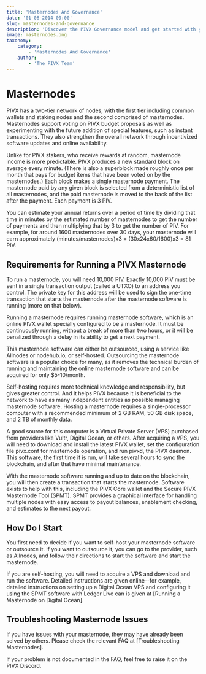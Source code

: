 ---title: 'Masternodes And Governance'date: '01-08-2014 00:00'slug: masternodes-and-governancedescription: 'Discover the PIVX Governance model and get started with your Masternode'image: masternodes.pngtaxonomy:    category:        - 'Masternodes And Governance'    author:        - 'The PIVX Team'---# MasternodesPIVX has a two-tier network of nodes, with the first tier including common wallets and staking nodes and the second comprised of masternodes. Masternodes support voting on PIVX budget proposals as well as experimenting with the future addition of special features, such as instant transactions. They also strengthen the overall network through incentivized software updates and online availability.Unlike for PIVX stakers, who receive rewards at random, masternode income is more predictable. PIVX produces a new standard block on average every minute. (There is also a superblock made roughly once per month that pays for budget items that have been voted on by the masternodes.) Each block makes a single masternode payment. The masternode paid by any given block is selected from a deterministic list of all masternodes, and the paid masternode is moved to the back of the list after the payment. Each payment is 3 PIV.You can estimate your annual returns over a period of time by dividing that time in minutes by the estimated number of masternodes to get the number of payments and then multiplying that by 3 to get the number of PIV. For example, for around 1600 masternodes over 30 days, your masternode will earn approximately (minutes/masternodes)x3 = (30x24x60/1600)x3 = 81 PIV.## Requirements for Running a PIVX MasternodeTo run a masternode, you will need 10,000 PIV. Exactly 10,000 PIV must be sent in a single transaction output (called a UTXO) to an address you control. The private key for this address will be used to sign the one-time transaction that starts the masternode after the masternode software is running (more on that below). Running a masternode requires running masternode software, which is an online PIVX wallet specially configured to be a masternode. It must be continuously running, without a break of more than two hours, or it will be penalized through a delay in its ability to get a next payment. This masternode software can either be outsourced, using a service like Allnodes or nodehub.io, or self-hosted. Outsourcing the masternode software is a popular choice for many, as it removes the technical burden of running and maintaining the online masternode software and can be acquired for only $5-10/month.Self-hosting requires more technical knowledge and responsibility, but gives greater control. And it helps PIVX because it is beneficial to the network to have as many independent entities as possible managing masternode software. Hosting a masternode requires a single-processor computer with a recommended minimum of 2 GB RAM, 50 GB disk space, and 2 TB of monthly data.A good source for this computer is a Virtual Private Server (VPS) purchased from providers like Vultr, Digital Ocean, or others. After acquiring a VPS, you will need to download and install the latest PIVX wallet, set the configuration file pivx.conf for masternode operation, and run pivxd, the PIVX daemon. This software, the first time it is run, will take several hours to sync the blockchain, and after that have minimal maintenance.With the masternode software running and up to date on the blockchain, you will then create a transaction that starts the masternode. Software exists to help with this, including the PIVX Core wallet and the Secure PIVX Masternode Tool (SPMT). SPMT provides a graphical interface for handling multiple nodes with easy access to payout balances, enablement checking, and estimates to the next payout.## How Do I StartYou first need to decide if you want to self-host your masternode software or outsource it. If you want to outsource it, you can go to the provider, such as Allnodes, and follow their directions to start the software and start the masternode. If you are self-hosting, you will need to acquire a VPS and download and run the software. Detailed instructions are given online--for example, detailed instructions on setting up a Digital Ocean VPS and configuring it using the SPMT software with Ledger Live can is given at [Running a Masternode on Digital Ocean].## Troubleshooting Masternode IssuesIf you have issues with your masternode, they may have already been solved by others. Please check the relevant FAQ at [Troubleshooting Masternodes].If your problem is not documented in the FAQ, feel free to raise it on the PIVX Discord.